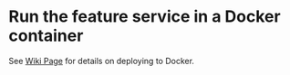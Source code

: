 # Run the feature service in a Docker container

See [Wiki Page](https://github.com/nmdp-bioinformatics/service-feature/wiki/Docker-Deployment) for details on deploying to Docker.
